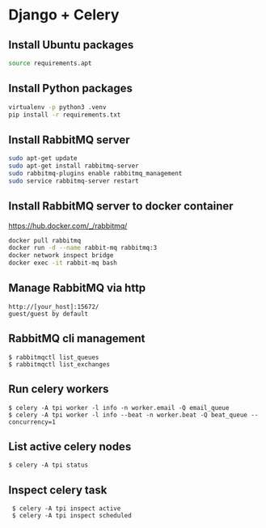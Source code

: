 Django + Celery
===============

Install Ubuntu packages
-----------------------

```bash
source requirements.apt
```

Install Python packages
-----------------------

```bash
virtualenv -p python3 .venv
pip install -r requirements.txt
```

Install RabbitMQ server
-----------------------

```bash
sudo apt-get update
sudo apt-get install rabbitmq-server
sudo rabbitmq-plugins enable rabbitmq_management
sudo service rabbitmq-server restart
```

Install RabbitMQ server to docker container
-------------------------------------------
https://hub.docker.com/_/rabbitmq/
```bash
docker pull rabbitmq
docker run -d --name rabbit-mq rabbitmq:3
docker network inspect bridge
docker exec -it rabbit-mq bash
```

Manage RabbitMQ via http
------------------------
    http://[your_host]:15672/
    guest/guest by default

RabbitMQ cli management
-----------------------
    $ rabbitmqctl list_queues
    $ rabbitmqctl list_exchanges

Run celery workers
------------------
    $ celery -A tpi worker -l info -n worker.email -Q email_queue
    $ celery -A tpi worker -l info --beat -n worker.beat -Q beat_queue --concurrency=1

List active celery nodes
---------------------------------------
    $ celery -A tpi status

Inspect celery task
-------------------
     $ celery -A tpi inspect active
     $ celery -A tpi inspect scheduled
